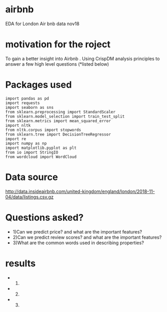 # airbnb
EDA for London Air bnb data nov18

# motivation for the roject
To gain a better insight into Airbnb . Using CrispDM analysis principles to answer a few high level questions (*listed below)

# Packages used 

```###import all here 
import pandas as pd
import requests
import seaborn as sns
from sklearn.preprocessing import StandardScaler
from sklearn.model_selection import train_test_split
from sklearn.metrics import mean_squared_error
import nltk
from nltk.corpus import stopwords
from sklearn.tree import DecisionTreeRegressor
import re 
import numpy as np
import matplotlib.pyplot as plt
from io import StringIO
from wordcloud import WordCloud
```
# Data source
http://data.insideairbnb.com/united-kingdom/england/london/2018-11-04/data/listings.csv.gz

# Questions asked?
- 1)Can we predict price? and what are the important features?
- 2)Can we predict review scores? and what are the important features?
- 3)What are the common words used in describing properties?

# results
- 1)
- 2)
- 3) 

